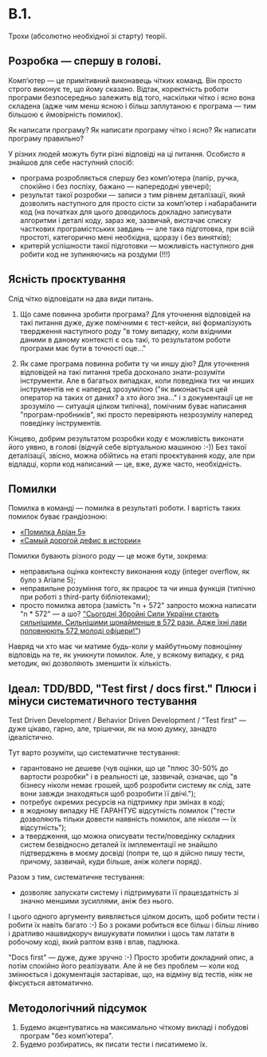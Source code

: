 # B.1. 

Трохи (абсолютно необхідної зі старту) теорії.


## Розробка — спершу в голові. 

Компʼютер — це примітивний виконавець чітких команд. Він просто строго виконує те, що йому сказано. 
Відтак, коректність роботи програми безпосередньо залежить від того, наскільки чітко і ясно вона складена 
(адже чим менш ясною і більш заплутаною є програма — тим більшою є ймовірність помилок).

Як написати програму? Як написати програму чітко і ясно? Як написати програму правильно?

У різних людей можуть бути різні відповіді на ці питання. Особисто я знайшов для себе наступний спосіб:

* програма розробляється спершу без компʼютера (папір, ручка, спокійно і без поспіху, бажано — напередодні увечері);
* результат такої розробки — записи з тим рівнем деталізації, який дозволить наступного для просто сісти за компʼютер 
  і набарабанити код (на початках для цього доводилось докладно записувати алгоритми і деталі коду, 
  зараз же, зазвичай, вистачає списку часткових програмістських завдань — але така підготовка, при всій простоті, категорично мені 
  необхідна, щоразу і без винятків);
* критерій успішности такої підготовки — можливість наступного дня робити код не зупиняючись на роздуми (!!!)  


## Ясність проєктування

Слід чітко відповідати на два види питань.

1. Що саме повинна зробити програма?
Для уточнення відповідей на такі питання дуже, дуже помічними є тест-кейси, які формалізують твердження наступного роду "в тому випадку, 
коли вхідними даними в даному контексті є ось такі, то результатом роботи програми має бути в точності оце..."

2. Як саме програма повинна робити ту чи иншу дію?
Для уточнення відповідей на такі питання треба досконало знати-розуміти інструменти. Але в багатьох випадках, коли поведінка тих чи 
инших інструментів не є наперед зрозумілою ("як виконається цей оператор на таких от даних? а хто його зна..." і з документації це не
зрозуміло — ситуація цілком типічна), помічним буває написання "програм-пробників", які просто перевіряють незрозумілу наперед поведінку 
інструментів.

Кінцево, добрим результатом розробки коду є можливість виконати його уявно, в голові (відчуй себе віртуальною машиною :-)) Без такої 
деталізації, звісно, можна обійтись на етапі проєктування коду, але при відладці, корли код написаний — це, вже, дуже часто, необхідність.


## Помилки 

Помилка в команді — помилка в результаті роботи. І вартість таких помилок буває грандіозною:

* [«Помилка Аріан 5»](https://uk.wikipedia.org/wiki/%D0%9F%D0%BE%D0%BC%D0%B8%D0%BB%D0%BA%D0%B0_%D0%90%D1%80%D1%96%D0%B0%D0%BD_5)
* [«Самый дорогой дефис в истории»](https://ru.wikipedia.org/wiki/%D0%9C%D0%B0%D1%80%D0%B8%D0%BD%D0%B5%D1%80-1)

Помилки бувають різного роду — це може бути, зокрема:
* неправильна оцінка контексту виконання коду (integer overflow, як було з Ariane 5);
* неправильне розуміння того, як працює та чи инша функція (типічно при роботі з third-party бібліотеками);
* просто помилка автора (замість "n + 572" запросто можна написати "n * 572" — а шо? ["Сьогодні Збройні Сили України стають сильнішими. Сильнішими щонайменше в 572 рази. Адже їхні 
  лави поповнюють 572 молоді офіцери!"](https://gazeta.ua/articles/politics/_zsu-stali-silnishimi-v-572-razi-zelenskij/1038472)) 

Навряд чи хто має чи матиме будь-коли у майбутньому повноцінну відповідь на те, як уникнути помилок. Але, у всякому випадку, 
є ряд методик, які дозволяють зменшити їх кількість. 


## Ідеал: TDD/BDD, "Test first / docs first." Плюси і мінуси систематичного тестування 

Test Driven Development / Behavior Driven Development / "Test first" — дуже цікаво, гарно, але, трішечки, як на мою думку, 
занадто ідеалістично. 

Тут варто розуміти, що систематичне тестування:

* гарантовано не дешеве (чув оцінки, що це "плюс 30-50% до вартости розробки" і в реальності це, зазвичай, означає, що 
  "в бізнесу ніколи немає грошей, щоб розробити систему як слід,  зате вони завжди знаходяться щоб розробити її двічі.");
* потребує окремих ресурсів на підтримку при змінах в коді;
* в жодному випадку НЕ ГАРАНТУЄ відсутність помилок ("тести дозволяють тільки довести наявність помилок, але ніколи — їх відсутність");
* а твердження, що можна описувати тести/поведінку складних систем безвідносно деталей їх імплементації не знайшло підтверджень 
  в моєму досвіді (попри те, що я дійсно пишу тести, причому, зазвичай, куди більше, аніж колеги поряд). 

Разом з тим, систематичне тестування:

* дозволяє запускати систему і підтримувати її працездатність зі значно меншими зусиллями, аніж без нього.

І цього одного аргументу виявляється цілком досить, щоб робити тести і робити їх навіть багато :-) Бо з роками робиться 
все більш і більш ліниво і дратливо нашвидкоруч вишукувати помилки і щось там латати в робочому коді, який раптом взяв і впав, 
падлюка. 

"Docs first" — дуже, дуже зручно :-) Просто зробити докладний опис, а потім спокійно його реалізувати. Але й не без проблем — 
коли код змінюється і документація застаріває, що, на відміну від тестів, ніяк не фіксується автоматично.


## Методологічний підсумок

1. Будемо акцентуватись на максимально чіткому викладі і побудові програм "без компʼютера". 
2. Будемо розбиратись, як писати тести і писатимемо їх. 


